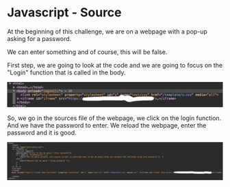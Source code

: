 # Javascript - Source

At the beginning of this challenge, we are on a webpage with a pop-up asking for a password.

We can enter something and of course, this will be false.

First step, we are going to look at the code and we are going to focus on the "Login" function that is called in the body.

![Screenshot](../../Images/10.png)


So, we go in the sources file of the webpage, we click on the login function. And we have the password to enter. We reload the webpage, enter the password and it is good.

![Screenshot](../../Images/11.png)
